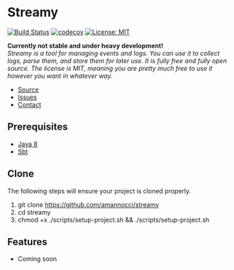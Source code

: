# Streamy
[![Build Status](https://travis-ci.org/amannocci/streamy.svg?branch=master)](https://travis-ci.org/amannocci/streamy)
[![codecov](https://codecov.io/gh/amannocci/streamy/branch/master/graph/badge.svg)](https://codecov.io/gh/amannocci/streamy)
[![License: MIT](https://img.shields.io/badge/License-MIT-yellow.svg)](https://opensource.org/licenses/MIT)

**Currently not stable and under heavy development!**  
*Streamy is a tool for managing events and logs. You can use it to collect logs, parse them, and store them for later use.
It is fully free and fully open source. The license is MIT, meaning you are pretty much free to use it however you want in whatever way.*
* [Source](https://github.com/amannocci/streamy)
* [Issues](https://github.com/amannocci/streamy/issues)
* [Contact](mailto:adrien.mannocci@gmail.com)

## Prerequisites
* [Java 8](http://www.oracle.com/technetwork/java/javase/downloads/index.html)
* [Sbt](http://www.scala-sbt.org/)

## Clone
The following steps will ensure your project is cloned properly.
1. git clone https://github.com/amannocci/streamy
2. cd streamy
3. chmod +x ./scripts/setup-project.sh && ./scripts/setup-project.sh

## Features
* Coming soon
